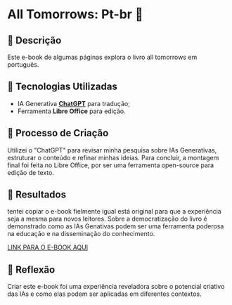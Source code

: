 # All Tomorrows: Pt-br 🌌

## 📒 Descrição
Este e-book de algumas páginas explora o livro all tomorrows em português.

## 🤖 Tecnologias Utilizadas
- IA Generativa **[ChatGPT](https://chat.openai.com)** para tradução;
- Ferramenta **Libre Office** para edição.

## 🧐 Processo de Criação
Utilizei o "ChatGPT" para revisar minha pesquisa sobre IAs Generativas, estruturar o conteúdo e refinar minhas ideias. Para concluir, a montagem final foi feita no Libre Office, por ser uma ferramenta open-source para edição de texto.

## 🚀 Resultados
tentei copiar o e-book fielmente igual está original para que a experiência seja a mesma para novos leitores. Sobre a democratização do livro é demonstrado como as IAs Genativas podem ser uma ferramenta poderosa na educação e na disseminação do conhecimento.

[LINK PARA O E-BOOK AQUI](https://github.com/LevyJonathan/lab-natty-or-not/blob/main/exemplos/AllTomorrows-ptbr.pdf)

## 💭 Reflexão
Criar este e-book foi uma experiência reveladora sobre o potencial criativo das IAs e como elas podem ser aplicadas em diferentes contextos.
